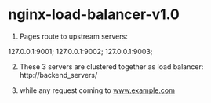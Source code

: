 # nginx-load-balancer-v1.0

1. Pages route to upstream servers:

127.0.0.1:9001;
127.0.0.1:9002;
127.0.0.1:9003;

2. These 3 servers are clustered together as load balancer: http://backend_servers/

3. while any request coming to www.example.com